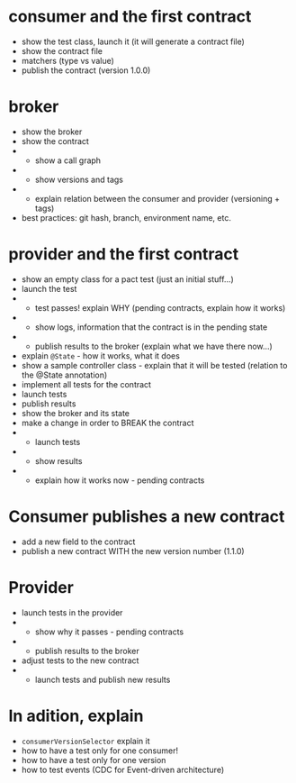 # consumer and the first contract

* show the test class, launch it (it will generate a contract file)
* show the contract file
* matchers (type vs value)
* publish the contract (version 1.0.0) 

# broker
* show the broker
* show the contract 
* * show a call graph
* * show versions and tags
* * explain relation between the consumer and provider (versioning + tags)
* best practices: git hash, branch, environment name, etc.

# provider and the first contract
* show an empty class for a pact test (just an initial stuff...)
* launch the test
* * test passes! explain WHY (pending contracts, explain how it works)
* * show logs, information that the contract is in the pending state
* * publish results to the broker (explain what we have there now...)
* explain `@State` - how it works, what it does
* show a sample controller class - explain that it will be tested (relation to the @State annotation)
* implement all tests for the contract
* launch tests
* publish results
* show the broker and its state
* make a change in order to BREAK the contract
* * launch tests
* * show results
* * explain how it works now - pending contracts

# Consumer publishes a new contract
* add a new field to the contract
* publish a new contract WITH the new version number (1.1.0)

# Provider
* launch tests in the provider
* * show why it passes - pending contracts
* * publish results to the broker
* adjust tests to the new contract
* * launch tests and publish new results

# In adition, explain
* `consumerVersionSelector` explain it 
* how to have a test only for one consumer!
* how to have a test only for one version
* how to test events (CDC for Event-driven architecture)
